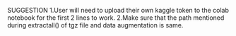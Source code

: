 SUGGESTION
1.User will need to upload their own kaggle token to the colab notebook for the first 2 lines to work.
2.Make sure that the path mentioned during extractall() of tgz file and data augmentation is same.
